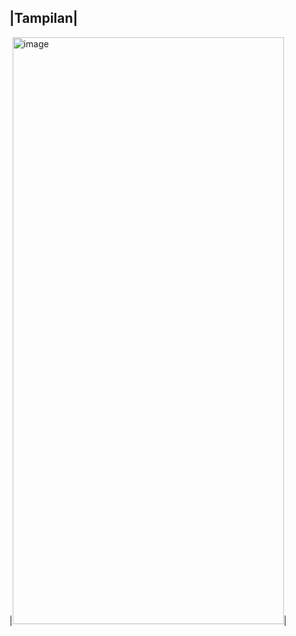 |Tampilan|
----------
|<img width="434" height="939" alt="image" src="https://github.com/user-attachments/assets/c9e71a66-0441-4727-854f-ca87844702e5" />|

